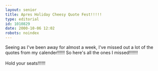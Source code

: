```yaml
---
layout: senior
title: Apres Holiday Cheesy Quote Fest!!!!!
type: editorial
id: 1010829
date: 2000-10-06 12:02
robots: noindex
---
```

Seeing as I've been away for almost a week, I've missed out a lot of the quotes from my calender!!!!!! So here's all the ones I missed!!!!!!!<br/><br/>Hold your seats!!!!!!